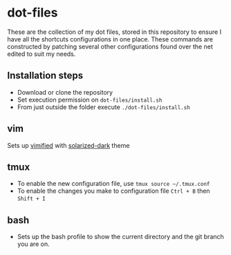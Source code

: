 # dot-files

These are the collection of my dot files, stored in this repository to ensure I have all the shortcuts configurations in one place. These commands are constructed by patching several other configurations found over the net edited to suit my needs.

## Installation steps
- Download or clone the repository
- Set execution permission on `dot-files/install.sh`
- From just outside the folder execute `./dot-files/install.sh`

## vim
Sets up [vimified](https://github.com/zaiste/vimified) with [solarized-dark](https://github.com/altercation/vim-colors-solarized) theme

## tmux
- To enable the new configuration file, use `tmux source ~/.tmux.conf`
- To enable the changes you make to configuration file `Ctrl + B` then `Shift + I`

## bash
- Sets up the bash profile to show the current directory and the git branch you are on.
